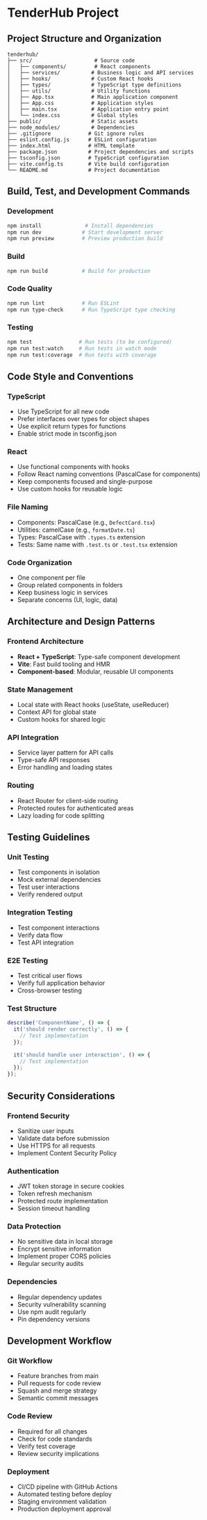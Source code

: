# TenderHub Project

## Project Structure and Organization

```
tenderhub/
├── src/                    # Source code
│   ├── components/         # React components
│   ├── services/          # Business logic and API services
│   ├── hooks/             # Custom React hooks
│   ├── types/             # TypeScript type definitions
│   ├── utils/             # Utility functions
│   ├── App.tsx            # Main application component
│   ├── App.css            # Application styles
│   ├── main.tsx           # Application entry point
│   └── index.css          # Global styles
├── public/                # Static assets
├── node_modules/          # Dependencies
├── .gitignore            # Git ignore rules
├── eslint.config.js      # ESLint configuration
├── index.html            # HTML template
├── package.json          # Project dependencies and scripts
├── tsconfig.json         # TypeScript configuration
├── vite.config.ts        # Vite build configuration
└── README.md             # Project documentation
```

## Build, Test, and Development Commands

### Development
```bash
npm install              # Install dependencies
npm run dev             # Start development server
npm run preview         # Preview production build
```

### Build
```bash
npm run build           # Build for production
```

### Code Quality
```bash
npm run lint            # Run ESLint
npm run type-check      # Run TypeScript type checking
```

### Testing
```bash
npm test               # Run tests (to be configured)
npm run test:watch     # Run tests in watch mode
npm run test:coverage  # Run tests with coverage
```

## Code Style and Conventions

### TypeScript
- Use TypeScript for all new code
- Prefer interfaces over types for object shapes
- Use explicit return types for functions
- Enable strict mode in tsconfig.json

### React
- Use functional components with hooks
- Follow React naming conventions (PascalCase for components)
- Keep components focused and single-purpose
- Use custom hooks for reusable logic

### File Naming
- Components: PascalCase (e.g., `DefectCard.tsx`)
- Utilities: camelCase (e.g., `formatDate.ts`)
- Types: PascalCase with `.types.ts` extension
- Tests: Same name with `.test.ts` or `.test.tsx` extension

### Code Organization
- One component per file
- Group related components in folders
- Keep business logic in services
- Separate concerns (UI, logic, data)

## Architecture and Design Patterns

### Frontend Architecture
- **React + TypeScript**: Type-safe component development
- **Vite**: Fast build tooling and HMR
- **Component-based**: Modular, reusable UI components

### State Management
- Local state with React hooks (useState, useReducer)
- Context API for global state
- Custom hooks for shared logic

### API Integration
- Service layer pattern for API calls
- Type-safe API responses
- Error handling and loading states

### Routing
- React Router for client-side routing
- Protected routes for authenticated areas
- Lazy loading for code splitting

## Testing Guidelines

### Unit Testing
- Test components in isolation
- Mock external dependencies
- Test user interactions
- Verify rendered output

### Integration Testing
- Test component interactions
- Verify data flow
- Test API integration

### E2E Testing
- Test critical user flows
- Verify full application behavior
- Cross-browser testing

### Test Structure
```typescript
describe('ComponentName', () => {
  it('should render correctly', () => {
    // Test implementation
  });

  it('should handle user interaction', () => {
    // Test implementation
  });
});
```

## Security Considerations

### Frontend Security
- Sanitize user inputs
- Validate data before submission
- Use HTTPS for all requests
- Implement Content Security Policy

### Authentication
- JWT token storage in secure cookies
- Token refresh mechanism
- Protected route implementation
- Session timeout handling

### Data Protection
- No sensitive data in local storage
- Encrypt sensitive information
- Implement proper CORS policies
- Regular security audits

### Dependencies
- Regular dependency updates
- Security vulnerability scanning
- Use npm audit regularly
- Pin dependency versions

## Development Workflow

### Git Workflow
- Feature branches from main
- Pull requests for code review
- Squash and merge strategy
- Semantic commit messages

### Code Review
- Required for all changes
- Check for code standards
- Verify test coverage
- Review security implications

### Deployment
- CI/CD pipeline with GitHub Actions
- Automated testing before deploy
- Staging environment validation
- Production deployment approval